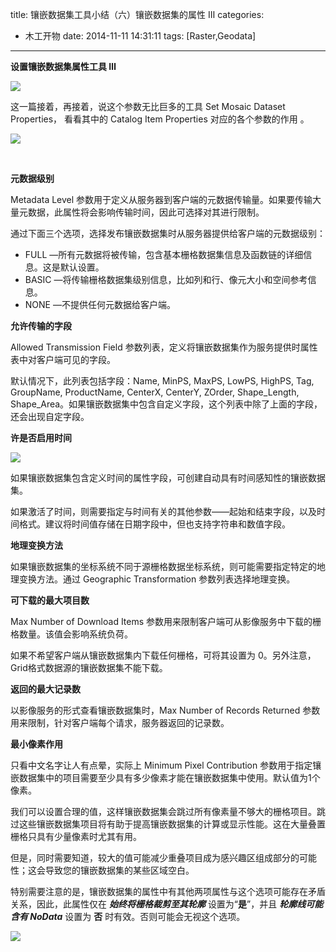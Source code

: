 title: 镶嵌数据集工具小结（六）镶嵌数据集的属性 Ⅲ
categories:
  - 木工开物
date: 2014-11-11 14:31:11
tags: [Raster,Geodata]
---

**设置镶嵌数据集属性工具 Ⅲ**

![](http://img.blog.csdn.net/20141027161618093?watermark/2/text/aHR0cDovL2Jsb2cuY3Nkbi5uZXQva2lraXRhTW9vbg==/font/5a6L5L2T/fontsize/400/fill/I0JBQkFCMA==/dissolve/70/gravity/SouthEast)

这一篇接着，再接着，说这个参数无比巨多的工具 Set Mosaic Dataset Properties， 看看其中的 Catalog Item Properties 对应的各个参数的作用 。

![](http://img.blog.csdn.net/20141110173348453)

<br>

**元数据级别**

Metadata Level 参数用于定义从服务器到客户端的元数据传输量。如果要传输大量元数据，此属性将会影响传输时间，因此可选择对其进行限制。

通过下面三个选项，选择发布镶嵌数据集时从服务器提供给客户端的元数据级别：

- FULL —所有元数据将被传输，包含基本栅格数据集信息及函数链的详细信息。这是默认设置。
- BASIC —将传输栅格数据集级别信息，比如列和行、像元大小和空间参考信息。
- NONE —不提供任何元数据给客户端。

**允许传输的字段**

Allowed Transmission Field 参数列表，定义将镶嵌数据集作为服务提供时属性表中对客户端可见的字段。

默认情况下，此列表包括字段：Name, MinPS, MaxPS, LowPS, HighPS, Tag, GroupName, ProductName, CenterX, CenterY, ZOrder, Shape_Length, Shape_Area。如果镶嵌数据集中包含自定义字段，这个列表中除了上面的字段，还会出现自定字段。

**许是否启用时间**

![](http://img.blog.csdn.net/20141111115257175?watermark/2/text/aHR0cDovL2Jsb2cuY3Nkbi5uZXQva2lraXRhTW9vbg==/font/5a6L5L2T/fontsize/400/fill/I0JBQkFCMA==/dissolve/70/gravity/SouthEast)

如果镶嵌数据集包含定义时间的属性字段，可创建自动具有时间感知性的镶嵌数据集。

如果激活了时间，则需要指定与时间有关的其他参数——起始和结束字段，以及时间格式。建议将时间值存储在日期字段中，但也支持字符串和数值字段。

**地理变换方法**

如果镶嵌数据集的坐标系统不同于源栅格数据坐标系统，则可能需要指定特定的地理变换方法。通过 Geographic Transformation 参数列表选择地理变换。

**可下载的最大项目数**

Max Number of Download Items 参数用来限制客户端可从影像服务中下载的栅格数量。该值会影响系统负荷。

如果不希望客户端从镶嵌数据集内下载任何栅格，可将其设置为 0。另外注意，Grid格式数据源的镶嵌数据集不能下载。

**返回的最大记录数**

以影像服务的形式查看镶嵌数据集时，Max Number of Records Returned 参数用来限制，针对客户端每个请求，服务器返回的记录数。

**最小像素作用**

只看中文名字让人有点晕，实际上 Minimum Pixel Contribution 参数用于指定镶嵌数据集中的项目需要至少具有多少像素才能在镶嵌数据集中使用。默认值为1个像素。

我们可以设置合理的值，这样镶嵌数据集会跳过所有像素量不够大的栅格项目。跳过这些镶嵌数据集项目将有助于提高镶嵌数据集的计算或显示性能。这在大量叠置栅格只具有少量像素时尤其有用。

但是，同时需要知道，较大的值可能减少重叠项目成为感兴趣区组成部分的可能性；这会导致您的镶嵌数据集的某些区域空白。

特别需要注意的是，镶嵌数据集的属性中有其他两项属性与这个选项可能存在矛盾关系，因此，此属性仅在 **_始终将栅格裁剪至其轮廓_** 设置为“**是**”，并且 **_轮廓线可能含有 NoData_** 设置为 **否** 时有效。否则可能会无视这个选项。

![](http://img.blog.csdn.net/20141111142954812?watermark/2/text/aHR0cDovL2Jsb2cuY3Nkbi5uZXQva2lraXRhTW9vbg==/font/5a6L5L2T/fontsize/400/fill/I0JBQkFCMA==/dissolve/70/gravity/SouthEast)